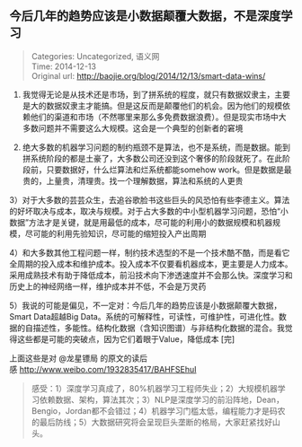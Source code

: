 今后几年的趋势应该是小数据颠覆大数据，不是深度学习
---
    
> Categories: Uncategorized, 语义网  
> Time: 2014-12-13  
> Original url: <http://baojie.org/blog/2014/12/13/smart-data-wins/>
    
1) 我觉得无论是从技术还是市场，到了拼系统的程度，就只有数据奴隶主，主要是大的数据奴隶主才能搞。但是这反而是颠覆他们的机会。因为他们的规模依赖他们的渠道和市场（不然哪里来那么多免费数据浪费）。但是现实市场中大多数问题并不需要这么大规模。这会是一个典型的创新者的窘境

2) 绝大多数的机器学习问题的制约瓶颈不是算法，也不是系统，而是数据。能到拼系统阶段的都是土豪了，大多数公司还没到这个奢侈的阶段就死了。在此阶段前，只要数据好，什么烂算法和烂系统都能somehow work。但是数据是最贵的，上量贵，清理贵。找一个理解数据，算法和系统的人更贵 

3）对于大多数的芸芸众生，去追谷歌脸书这些巨头的风恐怕有些李德主义。算法的好坏取决与成本，取决与规模。对于占大多数的中小型机器学习问题，恐怕“小数据”方法才是关键，就是用最低的成本，尽可能的利用小的数据规模和机器规模，尽可能的利用先验知识，尽可能的缩短投入产出周期      

4）和大多数其他工程问题一样，制约技术选型的不是一个技术酷不酷，而是看它全周期的投入成本和维护成本。投入成本不仅要看机器成本，更主要是人力成本。采用成熟技术有助于降低成本，前沿技术向下渗透速度并不会那么快。深度学习和历史上的神经网络一样，维护成本并不低，不会是万灵药 

5）我说的可能是偏见，不一定对：今后几年的趋势应该是小数据颠覆大数据，Smart Data超越Big Data。系统的可解释性，可读性，可维护性，可进化性。数据的自描述性，多能性。结构化数据（含知识图谱）与非结构化数据的混合。我觉得这些都是可能的突破点，因为它们着眼于Value，降低成本 [完] 

上面这些是对 @龙星镖局 的原文的读后感 <http://www.weibo.com/1932835417/BAHFSEhuI>

> 感受：1）深度学习真成了，80%机器学习工程师失业；2）大规模机器学习依赖数据、架构，算法其次；3）NLP是深度学习的前沿阵地，Dean，Bengio，Jordan都不会错过；4）机器学习门槛太低，编程能力才是码农的最后防线；5）大数据研究将会呈现巨头垄断的格局，大家赶紧找好山头。   
    